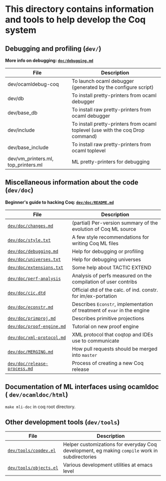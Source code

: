 # This directory contains information and tools to help develop the Coq system


## Debugging and profiling (`dev/`)
**More info on debugging: [`doc/debugging.md`](doc/debugging.md)**

| File | Description |
| ---- | ----------- |
| dev/ocamldebug-coq | To launch ocaml debugger (generated by the configure script) |
| dev/db | To install pretty-printers from ocaml debugger |
| dev/base_db | To install raw pretty-printers from ocaml debugger |
| dev/include | To install pretty-printers from ocaml toplevel (use with the coq Drop command) |
| dev/base_include | To install raw pretty-printers from ocaml toplevel |
| dev/vm_printers.ml, top_printers.ml | ML pretty-printers for debugging |


## Miscellaneous information about the code (`dev/doc`)
**Beginner's guide to hacking Coq: [`dev/doc/README.md`](doc/README.md)**

| File | Description |
| ---- | ----------- |
| [`dev/doc/changes.md`](doc/changes.md) | (partial) Per-version summary of the evolution of Coq ML source |
| [`dev/doc/style.txt`](doc/style.txt) | A few style recommendations for writing Coq ML files |
| [`dev/doc/debugging.md`](doc/debugging.md) | Help for debugging or profiling |
| [`dev/doc/universes.txt`](doc/universes.txt) |  Help for debugging universes |
| [`dev/doc/extensions.txt`](doc/extensions.txt) | Some help about TACTIC EXTEND |
| [`dev/doc/perf-analysis`](doc/perf-analysis)|  Analysis of perfs measured on the compilation of user contribs |
| [`dev/doc/cic.dtd`](doc/cic.dtd) | Official dtd of the calc. of ind. constr. for im/ex-portation |
| [`dev/doc/econstr.md`](doc/econstr.md) | Describes `Econstr`, implementation of treatment of `evar` in the engine |
| [`dev/doc/primproj.md`](doc/primproj.md) | Describes primitive projections |
| [`dev/doc/proof-engine.md`](doc/proof-engine.md) | Tutorial on new proof engine |
| [`dev/doc/xml-protocol.md`](doc/proof-engine.md) | XML protocol that coqtop and IDEs use to communicate |
| [`dev/doc/MERGING.md`](doc/MERGING.md) |  How pull requests should be merged into `master` |
| [`dev/doc/release-process.md`](doc/release-process.md) | Process of creating a new Coq release |


## Documentation of ML interfaces using ocamldoc ( `dev/ocamldoc/html`)
`make mli-doc` in coq root directory.


## Other development tools (`dev/tools`)

| File | Description |
| ---- | ----------- |
| [`dev/tools/coqdev.el`](tools/coqdev.el) | Helper customizations for everyday Coq development, eg making `compile` work in subdirectories
| [`dev/tools/objects.el`](tools/objects.el) | Various development utilities at emacs level |
